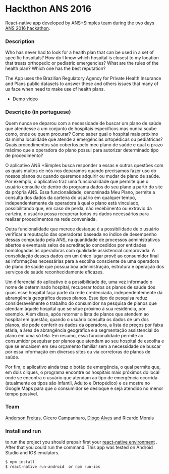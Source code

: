 # Hackthon ANS 2016
React-native app developed by ANS+Simples team during the two days [ANS 2016 hackathon](http://bit.ly/2wZGNaa).

### Description
Who has never had to look for a health plan that can be used in a set of specific hospitals? How do I know which hospital is closest to my location that treats orthopedic or pediatric emergencies? What are the rules of the health plan? Which one has the best reputation?

The App uses the Brazilian Regulatory Agency for Private Health Insurance and Plans public datasets to answer these and others issues that many of us face when need to make use of health plans.

- [Demo video](https://youtu.be/T2NnHdhcM9A)


### Descrição (in portuguese)
Quem nunca se deparou com a necessidade de buscar um plano de saúde que atendesse a um conjunto de hospitais específicos mas nunca soube como, onde ou quem procurar? Como saber qual o hospital mais próximo da minha localidade que atende a emergências ortopédicas ou pediátricas? Quais procedimentos são cobertos pelo meu plano de saúde e qual o prazo máximo que a operadora do plano possui para autorizar determinado tipo de procedimento?

O aplicativo ANS +Simples busca responder a essas e outras questões com as quais muitos de nós nos deparamos quando precisamos fazer uso do nossos planos ou quando queremos adquirir ou mudar de plano de saúde. Por exemplo, o aplicativo traz uma funcionalidade que permite que o usuário consulte de dentro do programa dados do seu plano a partir do site da própria ANS. Essa funcionalidade, denominada Meu Plano, permite a consulta dos dados da carteira do usuário em qualquer tempo, independentemente da operadora à qual o plano está vinculado, possibilitando que, em caso de perda, não recebimento ou extravio da carteira, o usuário possa recuperar todos os dados necessários para realizar procedimentos na rede conveniada.

Outra funcionalidade que merece destaque é a possibilidade de o usuário verificar a reputação das operadoras baseada no índice de desempenho dessas computado pela ANS, na quantidade de  processos administrativos abertos e eventuais selos de acreditação concedidos por entidades homologadas às operadoras com qualidade assistencial comprovada. A consolidação desses dados em um único lugar provê ao consumidor final as informações necessárias para a escolha consciente de uma operadora de plano de saúde que possua boa administração, estrutura e operação dos serviços de saúde reconhecidamente eficazes.

Um diferencial do aplicativo é a possibilidade de, uma vez informado o nome de determinado hospital, recuperar todos os planos de saúde dos quais esse hospital faça parte da rede credenciada, independentemente da abrangência geográfica desses planos. Esse tipo de pesquisa reduz consideravelmente o trabalho do consumidor na pesquisa de planos que atendam àquele hospital que se situe próximo à sua residência, por exemplo. Além disso, após retornar a lista de planos que atendem ao hospital em questão, quando o usuário consulta os dados de um dos planos, ele pode conferir os dados da operadora, a lista de preços por faixa etária, a área de abrangência geográfica e a segmentação assistencial do plano em uma só tela. Em resumo, essa funcionalidade permite ao consumidor pesquisar por planos que atendam ao seu hospital de escolha e que se encaixem em seu orçamento familiar sem a necessidade de buscar por essa informação em diversos sites ou via corretoras de planos de saúde.

Por fim, o aplicativo ainda traz o botão de emergência, o qual permite que, em dois cliques, o programa encontre os hospitais mais próximos do local onde se encontra o usuário que atendam ao tipo de emergência ocorrida (atualmente os tipos são Infantil, Adulto e Ortopédico) e os mostre no Google Maps para que o consumidor se desloque e seja atendido no menor tempo possível.

### Team
[Anderson Freitas](https://github.com/alsfreitas), Cícero Campanharo, [Diogo Alves](https://github.com/diogoalves) and Ricardo Morais

### Install and run
to run the project you should prepair first your [react-native environment](https://facebook.github.io/react-native/docs/getting-started.html) . After that you could run the command. This app was tested on Android Studio and IOS emulators.

```sh
$ npm install 
$ react-native run-android  or npm run-ios
```

